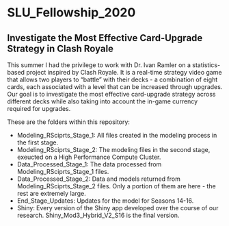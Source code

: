# SLU_Fellowship_2020
## Investigate the Most Effective Card-Upgrade Strategy in Clash Royale

This summer I had the privilege to work with Dr. Ivan Ramler on a statistics-based project inspired by Clash Royale. It is a real-time strategy video game that allows two players to “battle” with their decks - a combination of eight cards, each associated with a level that can be increased through upgrades. Our goal is to investigate the most effective card-upgrade strategy across different decks while also taking into account the in-game currency required for upgrades.

These are the folders within this repository:

* Modeling_RSciprts_Stage_1: All files created in the modeling process in the first stage.
* Modeling_RSciprts_Stage_2: The modeling files in the second stage, exeucted on a High Performance Compute Cluster.
* Data_Processed_Stage_1: The data processed from Modeling_RSciprts_Stage_1 files.
* Data_Processed_Stage_2: Data and models returned from Modeling_RSciprts_Stage_2 files. Only a portion of them are here - the rest are extremely large.
* End_Stage_Updates: Updates for the model for Seasons 14-16.
* Shiny: Every version of the Shiny app developed over the course of our research. Shiny_Mod3_Hybrid_V2_S16 is the final version.
